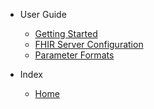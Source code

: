 - User Guide

  - [Getting Started](user-guide/getting-started.md)
  - [FHIR Server Configuration](user-guide/fhir-server-config.md)
  - [Parameter Formats](user-guide/parameter-formats.md)

- Index

  - [Home](/)
